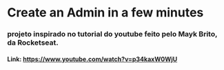 # Create an Admin in a few minutes

### projeto inspirado no tutorial do youtube feito pelo Mayk Brito, da Rocketseat.
#### Link: https://www.youtube.com/watch?v=p34kaxW0WjU


